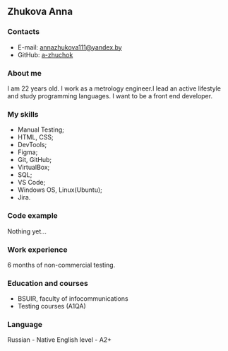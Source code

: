 ## Zhukova Anna
### Contacts
* E-mail: annazhukova111@yandex.by
* GitHub: [a-zhuchok](https://github.com/a-zhuchok)
### About me
I am 22 years old. I work as a metrology engineer.I lead an active lifestyle and study programming languages. I want to be a front end developer.
### My skills
* Manual Testing;
* HTML, CSS;
* DevTools;
* Figma;
* Git, GitHub;
* VirtualBox;
* SQL;
* VS Code;
* Windows OS, Linux(Ubuntu);
* Jira.
### Code example
Nothing yet...
### Work experience
6 months of non-commercial testing.
### Education and courses
* BSUIR, faculty of infocommunications
* Testing courses (A1QA)
### Language
Russian - Native
English level - A2+
